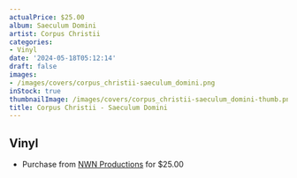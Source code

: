 ```yaml
---
actualPrice: $25.00
album: Saeculum Domini
artist: Corpus Christii
categories:
- Vinyl
date: '2024-05-18T05:12:14'
draft: false
images:
- /images/covers/corpus_christii-saeculum_domini.png
inStock: true
thumbnailImage: /images/covers/corpus_christii-saeculum_domini-thumb.png
title: Corpus Christii - Saeculum Domini
---
```


## Vinyl
* Purchase from [NWN Productions](http://shop.nwnprod.com/index.php?route=product/product&path=75&product_id=50040&sort=pd.name&order=ASC) for $25.00
